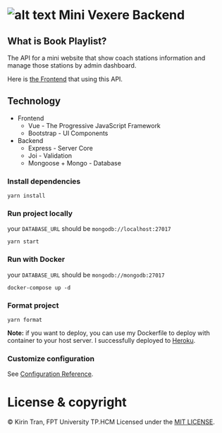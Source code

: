 # ![alt text](https://raw.githubusercontent.com/kien123456k/mini-vexere-Frontend/e320a483c54ed5f74a52cb4357aaa175e720555e/src/assets/images/logo.svg) Mini Vexere Backend
## What is Book Playlist?
The API for a mini website that show coach stations information and manage those stations by admin dashboard.

Here is [the Frontend](https://github.com/kien123456k/mini-vexere-frontend) that using this API.
## Technology
- Frontend
  - Vue - The Progressive JavaScript Framework
  - Bootstrap - UI Components
- Backend
  - Express - Server Core
  - Joi - Validation
  - Mongoose + Mongo - Database
### Install dependencies
```
yarn install
```

### Run project locally 
your `DATABASE_URL` should be `mongodb://localhost:27017`
```
yarn start
```
### Run with Docker
your `DATABASE_URL` should be `mongodb://mongodb:27017`
```
docker-compose up -d
```
### Format project
```
yarn format
```
**Note:** if you want to deploy, you can use my Dockerfile to deploy with container to your host server. I successfully deployed to [Heroku](https://www.heroku.com/).
### Customize configuration
See [Configuration Reference](https://cli.vuejs.org/config/).


# License & copyright

© Kirin Tran, FPT University TP.HCM
Licensed under the [MIT LICENSE](LICENSE).
